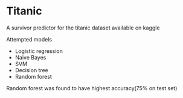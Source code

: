 # Titanic
A survivor predictor for the titanic dataset available on kaggle


Attempted models
- Logistic regression
- Naive Bayes
- SVM
- Decision tree
- Random forest


 Random forest was found to have highest accuracy(75% on test set)
